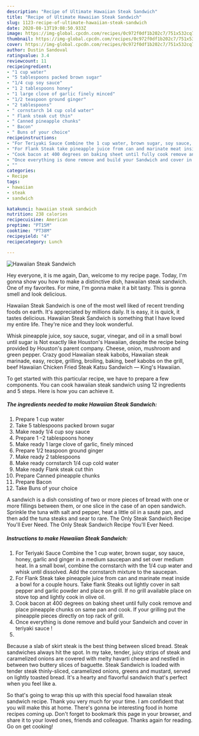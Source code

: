 ```yaml
---
description: "Recipe of Ultimate Hawaiian Steak Sandwich"
title: "Recipe of Ultimate Hawaiian Steak Sandwich"
slug: 1123-recipe-of-ultimate-hawaiian-steak-sandwich
date: 2020-08-13T19:08:50.933Z
image: https://img-global.cpcdn.com/recipes/0c972f0df1b202c7/751x532cq70/hawaiian-steak-sandwich-recipe-main-photo.jpg
thumbnail: https://img-global.cpcdn.com/recipes/0c972f0df1b202c7/751x532cq70/hawaiian-steak-sandwich-recipe-main-photo.jpg
cover: https://img-global.cpcdn.com/recipes/0c972f0df1b202c7/751x532cq70/hawaiian-steak-sandwich-recipe-main-photo.jpg
author: Dustin Sandoval
ratingvalue: 3.4
reviewcount: 11
recipeingredient:
- "1 cup water"
- "5 tablespoons packed brown sugar"
- "1/4 cup soy sauce"
- "1 2 tablespoons honey"
- "1 large clove of garlic finely minced"
- "1/2 teaspoon ground ginger"
- "2 tablespoons"
- " cornstarch 14 cup cold water"
- " Flank steak cut thin"
- " Canned pineapple chunks"
- " Bacon"
- " Buns of your choice"
recipeinstructions:
- "For Teriyaki Sauce Combine the 1 cup water, brown sugar, soy sauce, honey, garlic and ginger in a medium saucepan and set over medium heat. In a small bowl, combine the cornstarch with the 1/4 cup water and whisk until dissolved. Add the cornstarch mixture to the saucepan."
- "For Flank Steak take pineapple juice from can and marinate meat inside a bowl for a couple hours. Take flank Steaks out lightly cover in salt pepper and garlic powder and place on grill. If no grill available place on stove top and lightly cook in olive oil."
- "Cook bacon at 400 degrees on baking sheet until fully cook remove and place pineapple chunks on same pan and cook. If your grilling put the pineapple pieces directly on top rack of grill."
- "Once everything is done remove and build your Sandwich and cover in teriyaki sauce !"
- ""
categories:
- Recipe
tags:
- hawaiian
- steak
- sandwich

katakunci: hawaiian steak sandwich 
nutrition: 238 calories
recipecuisine: American
preptime: "PT15M"
cooktime: "PT38M"
recipeyield: "4"
recipecategory: Lunch

---
```



![Hawaiian Steak Sandwich](https://img-global.cpcdn.com/recipes/0c972f0df1b202c7/751x532cq70/hawaiian-steak-sandwich-recipe-main-photo.jpg)

Hey everyone, it is me again, Dan, welcome to my recipe page. Today, I'm gonna show you how to make a distinctive dish, hawaiian steak sandwich. One of my favorites. For mine, I'm gonna make it a bit tasty. This is gonna smell and look delicious.

Hawaiian Steak Sandwich is one of the most well liked of recent trending foods on earth. It's appreciated by millions daily. It is easy, it is quick, it tastes delicious. Hawaiian Steak Sandwich is something that I have loved my entire life. They're nice and they look wonderful.

Whisk pineapple juice, soy sauce, sugar, vinegar, and oil in a small bowl until sugar is Not exactly like Houston&#39;s Hawaiian, despite the recipe being provided by Houston&#39;s parent company. Cheese, onion, mushroom and green pepper. Crazy good Hawaiian steak kabobs, Hawaiian steak marinade, easy, recipe, grilling, broiling, baking, beef kabobs on the grill, beef Hawaiian Chicken Fried Steak Katsu Sandwich — King&#39;s Hawaiian.


To get started with this particular recipe, we have to prepare a few components. You can cook hawaiian steak sandwich using 12 ingredients and 5 steps. Here is how you can achieve it.

<!--inarticleads1-->

##### The ingredients needed to make Hawaiian Steak Sandwich:

1. Prepare 1 cup water
1. Take 5 tablespoons packed brown sugar
1. Make ready 1/4 cup soy sauce
1. Prepare 1 –2 tablespoons honey
1. Make ready 1 large clove of garlic, finely minced
1. Prepare 1/2 teaspoon ground ginger
1. Make ready 2 tablespoons
1. Make ready  cornstarch 1/4 cup cold water
1. Make ready  Flank steak cut thin
1. Prepare  Canned pineapple chunks
1. Prepare  Bacon
1. Take  Buns of your choice


A sandwich is a dish consisting of two or more pieces of bread with one or more fillings between them, or one slice in the case of an open sandwich. Sprinkle the tuna with salt and pepper, heat a little oil in a sauté pan, and then add the tuna steaks and sear to rare. The Only Steak Sandwich Recipe You&#39;ll Ever Need. The Only Steak Sandwich Recipe You&#39;ll Ever Need. 

<!--inarticleads2-->

##### Instructions to make Hawaiian Steak Sandwich:

1. For Teriyaki Sauce Combine the 1 cup water, brown sugar, soy sauce, honey, garlic and ginger in a medium saucepan and set over medium heat. In a small bowl, combine the cornstarch with the 1/4 cup water and whisk until dissolved. Add the cornstarch mixture to the saucepan.
1. For Flank Steak take pineapple juice from can and marinate meat inside a bowl for a couple hours. Take flank Steaks out lightly cover in salt pepper and garlic powder and place on grill. If no grill available place on stove top and lightly cook in olive oil.
1. Cook bacon at 400 degrees on baking sheet until fully cook remove and place pineapple chunks on same pan and cook. If your grilling put the pineapple pieces directly on top rack of grill.
1. Once everything is done remove and build your Sandwich and cover in teriyaki sauce !
1. 


Because a slab of skirt steak is the best thing between sliced bread. Steak sandwiches always hit the spot. In my take, tender, juicy strips of steak and caramelized onions are covered with melty havarti cheese and nestled in between two buttery slices of baguette. Steak Sandwich is loaded with tender steak thinly-sliced, caramelized onions, greens and mustard, served on lightly toasted bread. It&#39;s a hearty and flavorful sandwich that&#39;s perfect when you feel like a. 

So that's going to wrap this up with this special food hawaiian steak sandwich recipe. Thank you very much for your time. I am confident that you will make this at home. There's gonna be interesting food in home recipes coming up. Don't forget to bookmark this page in your browser, and share it to your loved ones, friends and colleague. Thanks again for reading. Go on get cooking!
